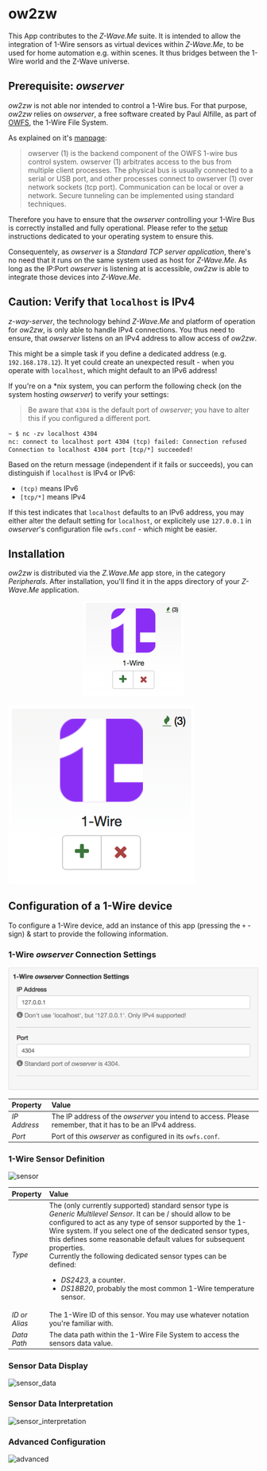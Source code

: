 # ow2zw

This App contributes to the *Z-Wave.Me* suite. It is intended to allow the integration of 1-Wire sensors as virtual devices within *Z-Wave.Me*, to be used for home automation e.g. within scenes. It thus bridges between the 1-Wire world and the Z-Wave universe.

## Prerequisite: _owserver_

_ow2zw_ is not able nor intended to control a 1-Wire bus. For that purpose, _ow2zw_ relies on _owserver_, a free software created by Paul Alfille, as part of [OWFS](http://www.owfs.org), the 1-Wire File System.

As explained on it's [manpage](http://owfs.org/index.php?page=owserver):

>owserver (1) is the backend component of the OWFS 1-wire bus control system. owserver (1) arbitrates access to the bus from multiple client processes. The physical bus is usually connected to a serial or USB port, and other processes connect to owserver (1) over network sockets (tcp port). Communication can be local or over a network. Secure tunneling can be implemented using standard techniques.

Therefore you have to ensure that the _owserver_ controlling your 1-Wire Bus is correctly installed and fully operational. Please refer to the [setup](http://owfs.org/index.php?page=setup-2) instructions dedicated to your operating system to ensure this.

Consequentely, as _owserver_ is a *Standard TCP server application*, there's no need that it runs on the same system used as host for *Z-Wave.Me*. As long as the IP:Port _owserver_ is listening at is accessible, _ow2zw_ is able to integrate those devices into *Z-Wave.Me*.

## Caution: Verify that `localhost` is IPv4
*z-way-server*, the technology behind *Z-Wave.Me* and platform of operation for _ow2zw_, is only able to handle IPv4 connections. You thus need to ensure, that _owserver_ listens on an IPv4 address to allow access of _ow2zw_.

This might be a simple task if you define a dedicated address (e.g. `192.168.178.12`). It yet could create an unexpected result - when you operate with `localhost`, which might default to an IPv6 address!

If you're on a *nix system, you can perform the following check (on the system hosting _owserver_) to verify your settings:
> Be aware that `4304` is the default port of _owserver_; you have to alter this if you configured a different port.
```
~ $ nc -zv localhost 4304
nc: connect to localhost port 4304 (tcp) failed: Connection refused
Connection to localhost 4304 port [tcp/*] succeeded!
```
Based on the return message (independent if it fails or succeeds), you can distinguish if `localhost` is IPv4 or IPv6:
- `(tcp)` means IPv6
- `[tcp/*]` means IPv4

If this test indicates that `localhost` defaults to an IPv6 address, you may either alter the default setting for `localhost`, or explicitely use `127.0.0.1` in _owserver_'s configuration file `owfs.conf` - which might be easier.

## Installation
_ow2zw_ is distributed via the _Z.Wave.Me_ app store, in the category _Peripherals_. After installation, you'll find it in the apps directory of your _Z-Wave.Me_ application.
<p  align="center"><img src='htdocs/1wire.png' width='200px'></p>

![1wire](htdocs/1wire.png)

## Configuration of a 1-Wire device
To configure a 1-Wire device, add an instance of this app (pressing the `+` - sign) & start to provide the following information.

### 1-Wire _owserver_ Connection Settings
![owserver](htdocs/owserver.png)

|Property|Value|
|:---|:---|
|_IP Address_|The IP address of the _owserver_ you intend to access. Please remember, that it has to be an IPv4 address.|
|_Port_|Port of this _owserver_ as configured in its `owfs.conf`.|

### 1-Wire Sensor Definition
![sensor](htdocs/sensor.png)

|Property|Value|
|:---|:---|
|_Type_|The (only currently supported) standard sensor type is _Generic Multilevel Sensor_. It can be / should allow to be configured to act as any type of sensor supported by the 1-Wire system. If you select one of the dedicated sensor types, this defines some reasonable default values for subsequent properties.<br>Currently the following dedicated sensor types can be defined: <ul><li>_DS2423_, a counter.</li><li>_DS18B20_, probably the most common 1-Wire temperature sensor.</li></ul>|
|_ID or Alias_|The 1-Wire ID of this sensor. You may use whatever notation you're familiar with.|
|_Data Path_|The data path within the 1-Wire File System to access the sensors data value.|

### Sensor Data Display
![sensor_data](htdocs/sensor_data.png)

### Sensor Data Interpretation
![sensor_interpretation](htdocs/sensor_interpretation.png)

### Advanced Configuration
![advanced](htdocs/advanced.png)